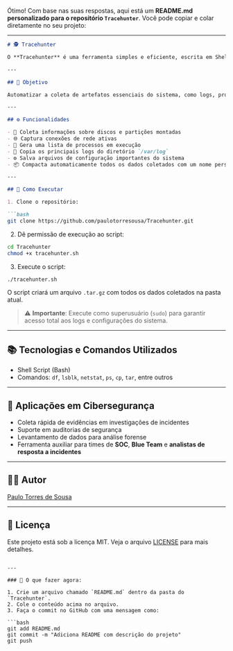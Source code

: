 Ótimo! Com base nas suas respostas, aqui está um **README.md personalizado para o repositório `Tracehunter`**. Você pode copiar e colar diretamente no seu projeto:

---

````markdown
# 🕵️ Tracehunter

O **Tracehunter** é uma ferramenta simples e eficiente, escrita em Shell Script, projetada para coletar evidências e informações básicas de um sistema Linux — ideal para análises forenses iniciais, troubleshooting ou resposta a incidentes.

---

## 📌 Objetivo

Automatizar a coleta de artefatos essenciais do sistema, como logs, processos ativos e conexões de rede, facilitando a análise posterior e a geração de relatórios técnicos.

---

## ⚙️ Funcionalidades

- 📂 Coleta informações sobre discos e partições montadas
- 🌐 Captura conexões de rede ativas
- 🧠 Gera uma lista de processos em execução
- 📑 Copia os principais logs do diretório `/var/log`
- ⚙️ Salva arquivos de configuração importantes do sistema
- 📦 Compacta automaticamente todos os dados coletados com um nome personalizado

---

## 🚀 Como Executar

1. Clone o repositório:

```bash
git clone https://github.com/paulotorresousa/Tracehunter.git
````

2. Dê permissão de execução ao script:

```bash
cd Tracehunter
chmod +x tracehunter.sh
```

3. Execute o script:

```bash
./tracehunter.sh
```

O script criará um arquivo `.tar.gz` com todos os dados coletados na pasta atual.

> ⚠️ **Importante**: Execute como superusuário (`sudo`) para garantir acesso total aos logs e configurações do sistema.

---

## 📚 Tecnologias e Comandos Utilizados

* Shell Script (Bash)
* Comandos: `df`, `lsblk`, `netstat`, `ps`, `cp`, `tar`, entre outros

---

## 🧠 Aplicações em Cibersegurança

* Coleta rápida de evidências em investigações de incidentes
* Suporte em auditorias de segurança
* Levantamento de dados para análise forense
* Ferramenta auxiliar para times de **SOC**, **Blue Team** e **analistas de resposta a incidentes**

---

## 👨‍💻 Autor

[Paulo Torres de Sousa](https://www.linkedin.com/in/paulotorresousa)

---

## 📄 Licença

Este projeto está sob a licença MIT. Veja o arquivo [LICENSE](LICENSE) para mais detalhes.

````

---

### 📌 O que fazer agora:

1. Crie um arquivo chamado `README.md` dentro da pasta do `Tracehunter`.
2. Cole o conteúdo acima no arquivo.
3. Faça o commit no GitHub com uma mensagem como:

```bash
git add README.md
git commit -m "Adiciona README com descrição do projeto"
git push
````


